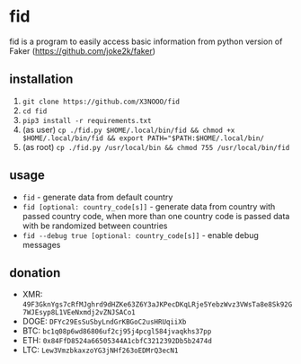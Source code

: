 # fid

fid is a program to easily access basic information from python version of Faker (<https://github.com/joke2k/faker>)

## installation

1. `git clone https://github.com/X3NOOO/fid`
2. `cd fid`
3. `pip3 install -r requirements.txt`
4. (as user) `cp ./fid.py $HOME/.local/bin/fid && chmod +x $HOME/.local/bin/fid && export PATH="$PATH:$HOME/.local/bin/`
4. (as root) `cp ./fid.py /usr/local/bin && chmod 755 /usr/local/bin/fid`

## usage

- `fid` - generate data from default country
- `fid [optional: country_code[s]]` - generate data from country with passed country code, when more than one country code is passed data with be randomized between countries
- `fid --debug true [optional: country_code[s]]` - enable debug messages

## donation

- XMR: `49F3GknYgs7cRfMJghrd9dHZKe63Z6Y3aJKPecDKqLRje5YebzWvz3VWsTa8e8Sk92G7WJEsyp8L1VEeNxmdj2vZNJSACo1`
- DOGE: `DFYc29EsSuSbyLndGrKBGoC2usHRUqiiXb`
- BTC: `bc1q08p6wd86806uf2cj95j4pcgl584jvaqkhs37pp`
- ETH: `0x84FfD8524a66505344A1cbfC3212392Db5b2474d`
- LTC: `Lew3VmzbkaxzoYG3jNHf263oEDMrQ3ecN1`
